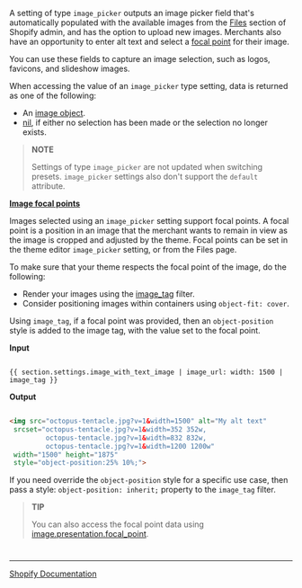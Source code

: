 A setting of type `image_picker` outputs an image picker field that's automatically populated with the available images from the [Files](https://help.shopify.com/en/manual/shopify-admin/productivity-tools/file-uploads) section of Shopify admin, and has the option to upload new images. Merchants also have an opportunity to enter alt text and select a [focal point](https://shopify.dev/themes/architecture/settings/input-settings#image-focal-points) for their image.

You can use these fields to capture an image selection, such as logos, favicons, and slideshow images.

When accessing the value of an `image_picker` type setting, data is returned as one of the following:

- An [image object](https://shopify.dev/api/liquid/objects/image).
- [nil](https://shopify.dev/api/liquid/basics/types#nil), if either no selection has been made or the selection no longer exists.

> **NOTE**
>
> Settings of type `image_picker` are not updated when switching presets. `image_picker` settings also don't support the `default` attribute.

**[Image focal points](https://shopify.dev/themes/architecture/settings/input-settings#image-focal-points)**

Images selected using an `image_picker` setting support focal points. A focal point is a position in an image that the merchant wants to remain in view as the image is cropped and adjusted by the theme. Focal points can be set in the theme editor `image_picker` setting, or from the Files page.

To make sure that your theme respects the focal point of the image, do the following:

- Render your images using the [image_tag](https://shopify.dev/api/liquid/filters/image_tag) filter.
- Consider positioning images within containers using `object-fit: cover`.

Using `image_tag`, if a focal point was provided, then an `object-position` style is added to the image tag, with the value set to the focal point.

**Input**

```liquid

{{ section.settings.image_with_text_image | image_url: width: 1500 | image_tag }}

```

**Output**

```html

<img src="octopus-tentacle.jpg?v=1&width=1500" alt="My alt text"
 srcset="octopus-tentacle.jpg?v=1&width=352 352w,
         octopus-tentacle.jpg?v=1&width=832 832w,
         octopus-tentacle.jpg?v=1&width=1200 1200w"
 width="1500" height="1875"
 style="object-position:25% 10%;">


```

If you need override the `object-position` style for a specific use case, then pass a style: `object-position: inherit;` property to the `image_tag` filter.

> **TIP**
>
> You can also access the focal point data using [image.presentation.focal_point](https://shopify.dev/api/liquid/objects/image_presentation#image_presentation-focal_point).

#

---

[Shopify Documentation](https://shopify.dev/themes/architecture/settings/input-settings#image_picker)

